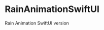 # RainAnimationSwiftUI
Rain Animation SwiftUI version





<a href="https://imgflip.com/gif/7svi90"><img src="https://imgflip.com/gif/7svi90" title=""/></a>

